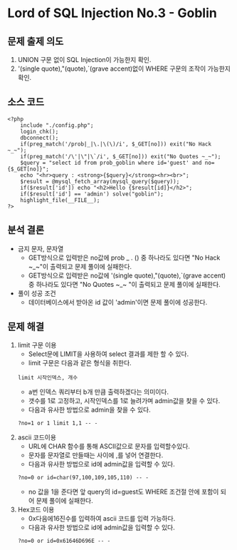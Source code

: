 # Lord of SQL Injection No.3 - Goblin
## 문제 출제 의도
1. UNION 구문 없이 SQL Injection이 가능한지 확인.
2. '(single quote),"(quote),`(grave accent)없이 WHERE 구문의 조작이 가능한지 확인.
## 소스 코드
~~~
<?php 
    include "./config.php"; 
    login_chk(); 
    dbconnect(); 
    if(preg_match('/prob|_|\.|\(\)/i', $_GET[no])) exit("No Hack ~_~"); 
    if(preg_match('/\'|\"|\`/i', $_GET[no])) exit("No Quotes ~_~"); 
    $query = "select id from prob_goblin where id='guest' and no={$_GET[no]}"; 
    echo "<hr>query : <strong>{$query}</strong><hr><br>"; 
    $result = @mysql_fetch_array(mysql_query($query)); 
    if($result['id']) echo "<h2>Hello {$result[id]}</h2>"; 
    if($result['id'] == 'admin') solve("goblin");
    highlight_file(__FILE__); 
?>
~~~
## 분석 결론
+ 금지 문자, 문자열
    - GET방식으로 입력받은 no값에 prob _ . () 중 하나라도 있다면 "No Hack ~_~"이 출력되고 문제 풀이에 실패한다.
    - GET방식으로 입력받은 no값에 '(single quote),"(quote),`(grave accent) 중 하나라도 있다면 "No Quotes ~_~ "이 출력되고 문제 풀이에 실패한다.
+ 풀이 성공 조건
     - 데이터베이스에서 받아온 id 값이 'admin'이면 문제 풀이에 성공한다.
## 문제 해결
1. limit 구문 이용
    - Select문에 LIMIT을 사용하여 select 결과를 제한 할 수 있다.
    - limit 구문은 다음과 같은 형식을 취한다.
    ~~~
    limit 시작인덱스, 개수
    ~~~
    - a번 인덱스 쿼리부터 b개 만큼 출력하겠다는 의미이다.
    - 갯수를 1로 고정하고, 시작인덱스를 1로 늘려가며 admin값을 찾을 수 있다.
    - 다음과 유사한 방법으로 admin을 찾을 수 있다.
    ~~~
    ?no=1 or 1 limit 1,1 -- -
    ~~~
2. ascii 코드이용
    - URL에 CHAR 함수를 통해 ASCII값으로 문자를 입력할수있다.
    - 문자를 문자열로 만들때는 사이에 ,를 넣어 연결한다.
    - 다음과 유사한 방법으로 id에 admin값을 입력할 수 있다.
    ~~~
    ?no=0 or id=char(97,100,109,105,110) -- -
    ~~~
    - no 값을 1을 준다면 앞 query의 id=guest도 WHERE 조건절 안에 포함이 되어 문제 풀이에 실패한다.
3. Hex코드 이용
    - 0x다음에16진수를 입력하여 ascii 코드를 입력 가능하다.
    - 다음과 유사한 방법으로 id에 admin값을 입력할 수 있다.
    ~~~
    ?no=0 or id=0x61646D696E -- -
    ~~~